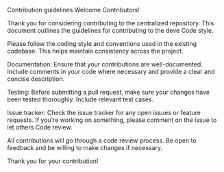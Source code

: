 Contribution guidelines
Welcome Contributors!

Thank you for considering contributing to the centralized repository. This document outlines the guidelines for contributing to the deve Code style.

Please follow the coding style and conventions used in the existing codebase. This helps maintain consistency across the project. 

Documentation:
Ensure that your contributions are well-documented. Include comments in your code where necessary and provide a clear and concise description. 

Testing:
Before submitting a pull request, make sure your changes have been tested thoroughly. Include relevant test cases.

Issue tracker:
Check the issue tracker for any open issues or feature requests. If you're working on something, please comment on the issue to let others Code review.

All contributions will go through a code review process. Be open to feedback and be willing to make changes if necessary. 

Thank you for your contribution!
